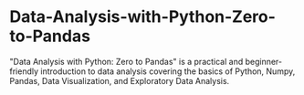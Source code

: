 # Data-Analysis-with-Python-Zero-to-Pandas

"Data Analysis with Python: Zero to Pandas" is a practical and beginner-friendly introduction to data analysis covering the basics of Python, Numpy, Pandas, Data Visualization, and Exploratory Data Analysis.
